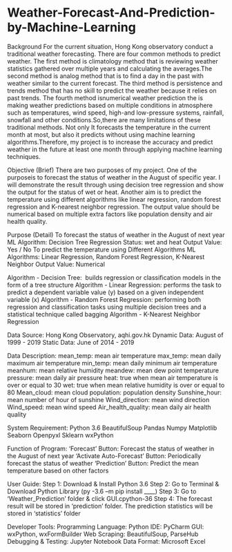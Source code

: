 # Weather-Forecast-And-Prediction-by-Machine-Learning

Background
For the current situation, Hong Kong observatory conduct a traditional weather forecasting. There are four common methods to predict weather. The first method is climatology method that is reviewing weather statistics gathered over multiple years and calculating the averages.The second method is analog method that is to find a day in the past with weather similar to the current forecast. The third method is persistence and trends method that has no skill to predict the weather because it relies on past trends. The fourth method isnumerical weather prediction the is making weather predictions based on multiple conditions in atmosphere such as temperatures, wind speed, high-and low-pressure systems, rainfall, snowfall and other conditions.So,there are many limitations of these traditional methods. Not only It forecasts the temperature in the current month at most, but also it predicts without using machine learning algorithms.Therefore, my project is to increase the accuracy and predict weather in the future at least one month through applying machine learning techniques.

Objective (Brief)
There are two purposes of my project. One of the purposeis to forecast the status of weather in the August of specific year. I will demonstrate the result through using decision tree regression and show the output for the status of wet or heat. Another aim is to predict the temperature using different algorithms like linear regression, random forest regression and K-nearest neighbor regression. The output value should be numerical based on multiple extra factors like population density and air health quality.

Purpose (Detail)
To forecast the status of weather in the August of next year
ML Algorithm: Decision Tree Regression
Status: wet and heat 
Output Value: Yes / No
To predict the temperature using Different Algorithms
ML Algorithms: Linear Regression,
	 	Random Forest Regression, K-Nearest Neighbor
Output Value: Numerical

Algorithm - Decision Tree:  builds regression or classification models in the form of a tree structure
Algorithm - Linear Regression: performs the task to predict a dependent variable value (y) based on a given independent variable (x)
Algorithm - Random Forest Regression: performing both regression and classification tasks using multiple decision trees and a statistical technique called bagging
Algorithm - K-Nearest Neighbor Regression

Data Source: Hong Kong Observatory, aqhi.gov.hk
Dynamic Data: August of 1999 - 2019
Static Data: June of 2014 - 2019

Data Description:
mean_temp: mean air temperature
max_temp: mean daily maximum air temperature
min_temp: mean daily minimum air temperature
meanhum: mean relative humidity
meandew: mean dew point temperature
pressure: mean daily air pressure
heat: true when mean air temperature is over or equal to 30
wet: true when mean relative humidity is over or equal to 80
Mean_cloud: mean cloud
population: population density
Sunshine_hour: mean number of hour of sunshine
Wind_direction: mean wind direction
Wind_speed: mean wind speed
Air_health_quality: mean daily air health quality

System Requirement:
Python 3.6
BeautifulSoup
Pandas
Numpy
Matplotlib
Seaborn
Openpyxl
Sklearn
wxPython

Function of Program:
‘Forecast’ Button: Forecast the status of weather in the August of next year
‘Activate Auto-Forecast’ Button: Periodically forecast the status of weather
‘Prediction’ Button: Predict the mean temperature based on other factors

User Guide:
Step 1: Download & Install Python 3.6
Step 2: Go to Terminal & Download Python Library (py -3.6 –m pip install ____)
Step 3: Go to ‘Weather_Prediction’ folder & click GUI.cpython-36
Step 4: The forecast result will be stored in ‘prediction’ folder. The prediction statistics will be stored in ‘statistics’ folder

Developer Tools:
Programming Language: Python
IDE: PyCharm
GUI: wxPython, wxFormBuilder
Web Scraping: BeautifulSoup, ParseHub
Debugging & Testing: Jupyter Notebook
Data Format: Microsoft Excel

